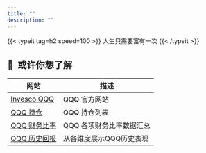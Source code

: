 ```yaml
---
title: ""
description: ""
---
```

<div class="pt-1 pb-3">
{{< typeit 
  tag=h2
  speed=100
>}}
人生只需要富有一次
{{< /typeit >}}
</div>

<!-- TradingView Widget BEGIN -->
<div class="tradingview-widget-container">
  <script type="text/javascript" src="https://s3.tradingview.com/external-embedding/embed-widget-mini-symbol-overview.js" async>
  {
  "symbol": "NASDAQ:QQQ",
  "width": "350",
  "height": "220",
  "locale": "en",
  "dateRange": "12M",
  "colorTheme": "light",
  "isTransparent": false,
  "autosize": false,
  "largeChartUrl": "",
  "chartOnly": false
}
  </script>
</div>
<!-- TradingView Widget END -->

## 🔗&nbsp;&nbsp;或许你想了解

| 网站 | 描述 |
|---|---|
| [Invesco QQQ](https://www.invesco.com/us/financial-products/etfs/product-detail?audienceType=Investor&productId=ETF-QQQ) | QQQ 官方网站 |
| [QQQ 持仓](https://www.invesco.com/us/financial-products/etfs/holdings?audienceType=Investor&ticker=QQQ) | QQQ 持仓列表 | 
| [QQQ 财务比率](https://marketchameleon.com/Overview/QQQ/ETF-Financial-Ratios/) | QQQ 各项财务比率数据汇总 | 
| [QQQ 历史回报](https://www.lazyportfolioetf.com/etf/invesco-qqq-trust-qqq/) | 从各维度展示QQQ历史表现 |
